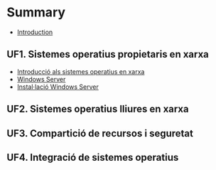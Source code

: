 # Summary

* [Introduction](README.md)

## UF1. Sistemes operatius propietaris en xarxa
* [Introducció als sistemes operatius en xarxa](UF1/uf1-introduccio.md)
* [Windows Server](UF1/uf1-windowsserver.md)
* [Instal·lació Windows Server](UF1/uf1-instalacio-windowsserver.md)

## UF2. Sistemes operatius lliures en xarxa

## UF3. Compartició de recursos i seguretat

## UF4. Integració de sistemes operatius

